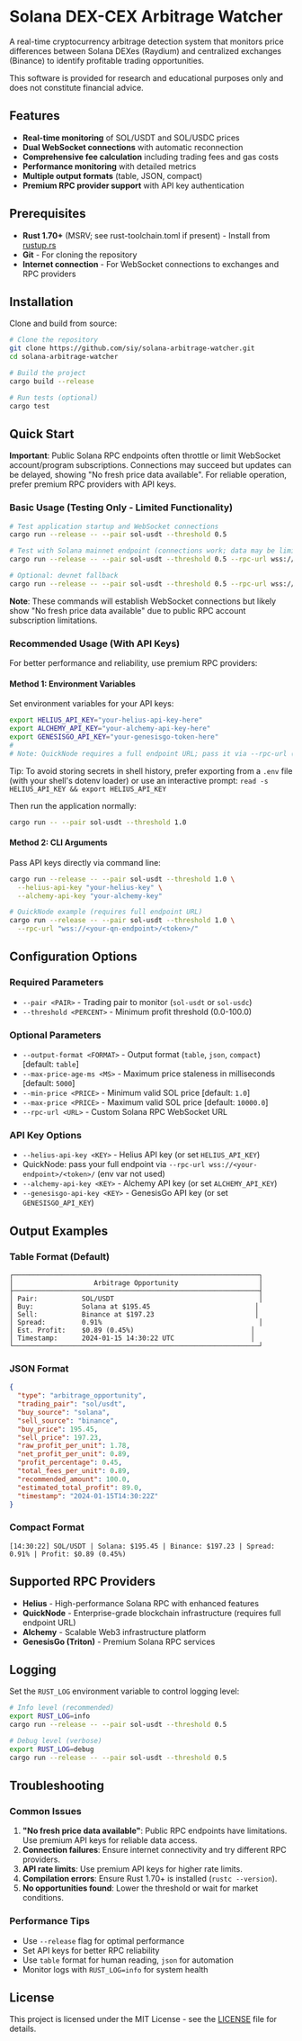 # Solana DEX-CEX Arbitrage Watcher

A real-time cryptocurrency arbitrage detection system that monitors price differences between Solana DEXes (Raydium) and centralized exchanges (Binance) to identify profitable trading opportunities.

This software is provided for research and educational purposes only and does not constitute financial advice.

## Features

- **Real-time monitoring** of SOL/USDT and SOL/USDC prices
- **Dual WebSocket connections** with automatic reconnection
- **Comprehensive fee calculation** including trading fees and gas costs
- **Performance monitoring** with detailed metrics
- **Multiple output formats** (table, JSON, compact)
- **Premium RPC provider support** with API key authentication

## Prerequisites

- **Rust 1.70+** (MSRV; see rust-toolchain.toml if present) - Install from [rustup.rs](https://rustup.rs/)
- **Git** - For cloning the repository
- **Internet connection** - For WebSocket connections to exchanges and RPC providers

## Installation

Clone and build from source:

```bash
# Clone the repository
git clone https://github.com/siy/solana-arbitrage-watcher.git
cd solana-arbitrage-watcher

# Build the project
cargo build --release

# Run tests (optional)
cargo test
```

## Quick Start

**Important**: Public Solana RPC endpoints often throttle or limit WebSocket account/program subscriptions. Connections may succeed but updates can be delayed, showing "No fresh price data available". For reliable operation, prefer premium RPC providers with API keys.

### Basic Usage (Testing Only - Limited Functionality)

```bash
# Test application startup and WebSocket connections
cargo run --release -- --pair sol-usdt --threshold 0.5

# Test with Solana mainnet endpoint (connections work; data may be limited)
cargo run --release -- --pair sol-usdt --threshold 0.5 --rpc-url wss://api.mainnet-beta.solana.com

# Optional: devnet fallback
cargo run --release -- --pair sol-usdt --threshold 0.5 --rpc-url wss://api.devnet.solana.com
```

**Note**: These commands will establish WebSocket connections but likely show "No fresh price data available" due to public RPC account subscription limitations.

### Recommended Usage (With API Keys)

For better performance and reliability, use premium RPC providers:

#### Method 1: Environment Variables

Set environment variables for your API keys:

```bash
export HELIUS_API_KEY="your-helius-api-key-here"
export ALCHEMY_API_KEY="your-alchemy-api-key-here"
export GENESISGO_API_KEY="your-genesisgo-token-here"
#
# Note: QuickNode requires a full endpoint URL; pass it via --rpc-url (see below).
```

Tip: To avoid storing secrets in shell history, prefer exporting from a `.env` file (with your shell's dotenv loader) or use an interactive prompt:
`read -s HELIUS_API_KEY && export HELIUS_API_KEY`

Then run the application normally:

```bash
cargo run -- --pair sol-usdt --threshold 1.0
```

#### Method 2: CLI Arguments

Pass API keys directly via command line:

```bash
cargo run --release -- --pair sol-usdt --threshold 1.0 \
  --helius-api-key "your-helius-key" \
  --alchemy-api-key "your-alchemy-key"

# QuickNode example (requires full endpoint URL)
cargo run --release -- --pair sol-usdt --threshold 1.0 \
  --rpc-url "wss://<your-qn-endpoint>/<token>/"
```

## Configuration Options

### Required Parameters

- `--pair <PAIR>` - Trading pair to monitor (`sol-usdt` or `sol-usdc`)
- `--threshold <PERCENT>` - Minimum profit threshold (0.0-100.0)

### Optional Parameters

- `--output-format <FORMAT>` - Output format (`table`, `json`, `compact`) [default: `table`]
- `--max-price-age-ms <MS>` - Maximum price staleness in milliseconds [default: `5000`]
- `--min-price <PRICE>` - Minimum valid SOL price [default: `1.0`]
- `--max-price <PRICE>` - Maximum valid SOL price [default: `10000.0`]
- `--rpc-url <URL>` - Custom Solana RPC WebSocket URL

### API Key Options

- `--helius-api-key <KEY>` - Helius API key (or set `HELIUS_API_KEY`)
- QuickNode: pass your full endpoint via `--rpc-url wss://<your-endpoint>/<token>/` (env var not used)
- `--alchemy-api-key <KEY>` - Alchemy API key (or set `ALCHEMY_API_KEY`)
- `--genesisgo-api-key <KEY>` - GenesisGo API key (or set `GENESISGO_API_KEY`)

## Output Examples

### Table Format (Default)
```text
┌─────────────────────────────────────────────────────────────┐
│                    Arbitrage Opportunity                    │
├─────────────────────────────────────────────────────────────┤
│ Pair:           SOL/USDT                                    │
│ Buy:            Solana at $195.45                          │
│ Sell:           Binance at $197.23                         │
│ Spread:         0.91%                                       │
│ Est. Profit:    $0.89 (0.45%)                             │
│ Timestamp:      2024-01-15 14:30:22 UTC                   │
└─────────────────────────────────────────────────────────────┘
```

### JSON Format
```json
{
  "type": "arbitrage_opportunity",
  "trading_pair": "sol/usdt",
  "buy_source": "solana",
  "sell_source": "binance",
  "buy_price": 195.45,
  "sell_price": 197.23,
  "raw_profit_per_unit": 1.78,
  "net_profit_per_unit": 0.89,
  "profit_percentage": 0.45,
  "total_fees_per_unit": 0.89,
  "recommended_amount": 100.0,
  "estimated_total_profit": 89.0,
  "timestamp": "2024-01-15T14:30:22Z"
}
```

### Compact Format
```text
[14:30:22] SOL/USDT | Solana: $195.45 | Binance: $197.23 | Spread: 0.91% | Profit: $0.89 (0.45%)
```

## Supported RPC Providers

- **Helius** - High-performance Solana RPC with enhanced features
- **QuickNode** - Enterprise-grade blockchain infrastructure (requires full endpoint URL)
- **Alchemy** - Scalable Web3 infrastructure platform
- **GenesisGo (Triton)** - Premium Solana RPC services

## Logging

Set the `RUST_LOG` environment variable to control logging level:

```bash
# Info level (recommended)
export RUST_LOG=info
cargo run --release -- --pair sol-usdt --threshold 0.5

# Debug level (verbose)
export RUST_LOG=debug
cargo run --release -- --pair sol-usdt --threshold 0.5
```

## Troubleshooting

### Common Issues

1. **"No fresh price data available"**: Public RPC endpoints have limitations. Use premium API keys for reliable data access.
2. **Connection failures**: Ensure internet connectivity and try different RPC providers.
3. **API rate limits**: Use premium API keys for higher rate limits.
4. **Compilation errors**: Ensure Rust 1.70+ is installed (`rustc --version`).
5. **No opportunities found**: Lower the threshold or wait for market conditions.

### Performance Tips

- Use `--release` flag for optimal performance
- Set API keys for better RPC reliability
- Use `table` format for human reading, `json` for automation
- Monitor logs with `RUST_LOG=info` for system health

## License

This project is licensed under the MIT License - see the [LICENSE](LICENSE) file for details.
